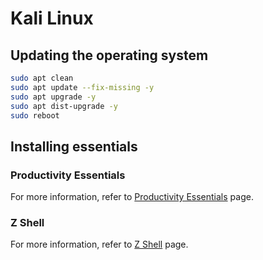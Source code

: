 # Kali Linux

## Updating the operating system

```bash
sudo apt clean
sudo apt update --fix-missing -y
sudo apt upgrade -y
sudo apt dist-upgrade -y
sudo reboot
```

## Installing essentials

### Productivity Essentials

For more information, refer to [Productivity Essentials](../shared/productivity-essentials/README.md) page.

### Z Shell

For more information, refer to [Z Shell](../shared/zsh/README.md) page.
